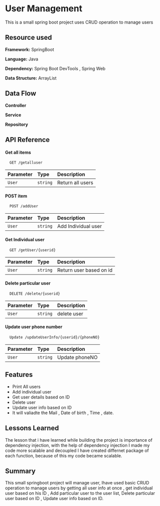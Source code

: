 
# User Management

This is a small spring boot project uses CRUD operation to manage users


## Resource used

**Framework:** SpringBoot

**Language:** Java

**Dependency:** Spring Boot DevTools , Spring Web

**Data Structure:** ArrayList

## Data Flow

**Controller** 

**Service** 

**Repository** 
## API Reference

#### Get all items

```http
  GET /getalluser
```

| Parameter | Type     | Description                |
| :-------- | :------- | :------------------------- |
| `User` | `string` | Return all users |

#### POST item

```http
  POST /addUser
```

| Parameter | Type     | Description                       |
| :-------- | :------- | :-------------------------------- |
| `User`      | `string` | Add Individual user |

#### Get Individual user

```http
  GET /getUser/{userid}
```

| Parameter | Type     | Description                |
| :-------- | :------- | :------------------------- |
| `User` | `string` | Return user based on id |

#### Delete particular user

```http
  DELETE /delete/{userid}
```

| Parameter | Type     | Description                |
| :-------- | :------- | :------------------------- |
| `User` | `string` | delete user |

#### Update user phone number

```http
  Update /updateUserInfo/{userid}/{phoneNO}
```

| Parameter | Type     | Description                |
| :-------- | :------- | :------------------------- |
| `User` | `string` | Update phoneNO|

## Features

- Print All users
- Add individual user
- Get user details based on ID
- Delete user
- Update user info based on ID
- It will valiadte the Mail , Date of birth , Time , date.


## Lessons Learned

The lesson that i have learned while building the project is importance of dependency injection, with the help of dependency injection I made my code more scalable and decoupled I have created differnet package of each function, because of this my code became scalable.


## Summary

This small springboot project will manage user, Ihave used basic CRUD operation to manage users by getting all user info at once , get individual user based on his ID , Add particular user to the user list, Delete particular user based on ID , Update user info based on ID.

